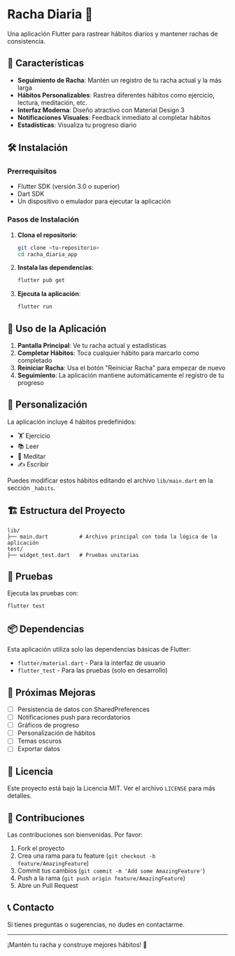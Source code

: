 # Racha Diaria 📱

Una aplicación Flutter para rastrear hábitos diarios y mantener rachas de consistencia.

## 🚀 Características

- **Seguimiento de Racha**: Mantén un registro de tu racha actual y la más larga
- **Hábitos Personalizables**: Rastrea diferentes hábitos como ejercicio, lectura, meditación, etc.
- **Interfaz Moderna**: Diseño atractivo con Material Design 3
- **Notificaciones Visuales**: Feedback inmediato al completar hábitos
- **Estadísticas**: Visualiza tu progreso diario

## 🛠️ Instalación

### Prerrequisitos

- Flutter SDK (versión 3.0 o superior)
- Dart SDK
- Un dispositivo o emulador para ejecutar la aplicación

### Pasos de Instalación

1. **Clona el repositorio**:
   ```bash
   git clone <tu-repositorio>
   cd racha_diaria_app
   ```

2. **Instala las dependencias**:
   ```bash
   flutter pub get
   ```

3. **Ejecuta la aplicación**:
   ```bash
   flutter run
   ```

## 📱 Uso de la Aplicación

1. **Pantalla Principal**: Ve tu racha actual y estadísticas
2. **Completar Hábitos**: Toca cualquier hábito para marcarlo como completado
3. **Reiniciar Racha**: Usa el botón "Reiniciar Racha" para empezar de nuevo
4. **Seguimiento**: La aplicación mantiene automáticamente el registro de tu progreso

## 🎨 Personalización

La aplicación incluye 4 hábitos predefinidos:
- 🏋️ Ejercicio
- 📚 Leer
- 🧘 Meditar
- ✍️ Escribir

Puedes modificar estos hábitos editando el archivo `lib/main.dart` en la sección `_habits`.

## 🏗️ Estructura del Proyecto

```
lib/
├── main.dart          # Archivo principal con toda la lógica de la aplicación
test/
├── widget_test.dart   # Pruebas unitarias
```

## 🧪 Pruebas

Ejecuta las pruebas con:
```bash
flutter test
```

## 📦 Dependencias

Esta aplicación utiliza solo las dependencias básicas de Flutter:
- `flutter/material.dart` - Para la interfaz de usuario
- `flutter_test` - Para las pruebas (solo en desarrollo)

## 🚀 Próximas Mejoras

- [ ] Persistencia de datos con SharedPreferences
- [ ] Notificaciones push para recordatorios
- [ ] Gráficos de progreso
- [ ] Personalización de hábitos
- [ ] Temas oscuros
- [ ] Exportar datos

## 📄 Licencia

Este proyecto está bajo la Licencia MIT. Ver el archivo `LICENSE` para más detalles.

## 🤝 Contribuciones

Las contribuciones son bienvenidas. Por favor:
1. Fork el proyecto
2. Crea una rama para tu feature (`git checkout -b feature/AmazingFeature`)
3. Commit tus cambios (`git commit -m 'Add some AmazingFeature'`)
4. Push a la rama (`git push origin feature/AmazingFeature`)
5. Abre un Pull Request

## 📞 Contacto

Si tienes preguntas o sugerencias, no dudes en contactarme.

---

¡Mantén tu racha y construye mejores hábitos! 💪